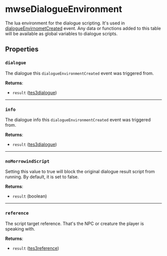 # mwseDialogueEnvironment
<div class="search_terms" style="display: none">mwsedialogueenvironment</div>

<!---
	This file is autogenerated. Do not edit this file manually. Your changes will be ignored.
	More information: https://github.com/MWSE/MWSE/tree/master/docs
-->

The lua environment for the dialogue scripting. It's used in [dialogueEnvirnometCreated](https://mwse.github.io/MWSE/events/dialogueEnvironmentCreated/) event. Any data or functions added to this table will be available as global variables to dialogue scripts.

## Properties

### `dialogue`
<div class="search_terms" style="display: none">dialogue</div>

The dialogue this `dialogueEnvironmentCreated` event was triggered from.

**Returns**:

* `result` ([tes3dialogue](../types/tes3dialogue.md))

***

### `info`
<div class="search_terms" style="display: none">info</div>

The dialogue info this `dialogueEnvironmentCreated` event was triggered from.

**Returns**:

* `result` ([tes3dialogue](../types/tes3dialogue.md))

***

### `noMorrowindScript`
<div class="search_terms" style="display: none">nomorrowindscript</div>

Setting this value to true will block the original dialogue result script from running. By default, it is set to false.

**Returns**:

* `result` (boolean)

***

### `reference`
<div class="search_terms" style="display: none">reference</div>

The script target reference. That's the NPC or creature the player is speaking with.

**Returns**:

* `result` ([tes3reference](../types/tes3reference.md))

